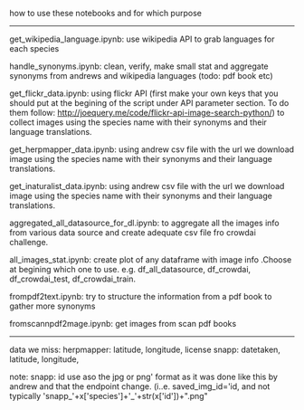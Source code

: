 
how to use these notebooks and for which purpose

---------------------------------------------------------------------------------------------------------------------

get_wikipedia_language.ipynb: use wikipedia API to grab languages for each species

handle_synonyms.ipynb: clean, verify, make small stat and aggregate synonyms from andrews and wikipedia languages (todo: pdf book etc) 

get_flickr_data.ipynb: using flickr API (first make your own keys that you should put at the begining of the script under API parameter section. To do them follow: http://joequery.me/code/flickr-api-image-search-python/) to collect images using the species name with their synonyms and their language translations.

get_herpmapper_data.ipynb: using andrew csv file with the url we download image using the species name with their synonyms and their language translations.

get_inaturalist_data.ipynb: using andrew csv file with the url we download image using the species name with their synonyms and their language translations.

aggregated_all_datasource_for_dl.ipynb: to aggregate all the images info from various data source and create adequate csv file fro crowdai challenge.

all_images_stat.ipynb: create plot of any dataframe with image info .Choose at begining which one to use. e.g. df_all_datasource, df_crowdai, df_crowdai_test, df_crowdai_train.

frompdf2text.ipynb: try to structure the information from a pdf book to gather more synonyms

fromscannpdf2mage.ipynb: get images from scan pdf books


--------------
data we miss:
herpmapper: latitude, longitude, license
snapp: datetaken, latitude, longitude,

note:
snapp: id use aso the jpg or png' format as it was done like this by andrew and that the endpoint change. (i..e. saved_img_id='id, and not typically 'snapp_'+x['species']+'_'+str(x['id'])+".png"






